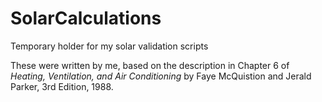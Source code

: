 # SolarCalculations
Temporary holder for my solar validation scripts

These were written by me, based on the description in Chapter 6 of _Heating, Ventilation, and Air Conditioning_ by Faye McQuistion and Jerald Parker, 3rd Edition, 1988.
